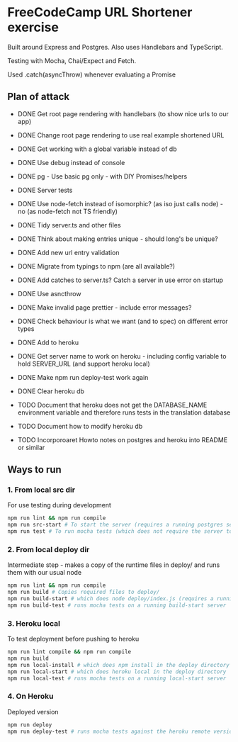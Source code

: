# FreeCodeCamp URL Shortener exercise

Built around Express and Postgres. Also uses Handlebars and TypeScript.

Testing with Mocha, Chai/Expect and Fetch.

Used .catch(asyncThrow) whenever evaluating a Promise

## Plan of attack

* DONE Get root page rendering with handlebars (to show nice urls to our app)
* DONE Change root page rendering to use real example shortened URL
* DONE Get working with a global variable instead of db
* DONE Use debug instead of console
* DONE pg -  Use basic pg only - with DIY Promises/helpers
* DONE Server tests
* DONE Use node-fetch instead of isomorphic? (as iso just calls node) - no (as node-fetch not TS friendly)
* DONE Tidy server.ts and other files
* DONE Think about making entries unique - should long's be unique?
* DONE Add new url entry validation
* DONE Migrate from typings to npm (are all available?)

* DONE Add catches to server.ts? Catch a server in use error on startup
* DONE Use asncthrow
* DONE Make invalid page prettier - include error messages?
* DONE Check behaviour is what we want (and to spec) on different error types

* DONE Add to heroku
* DONE Get server name to work on heroku - including config variable to hold SERVER_URL (and support heroku local)
* DONE Make npm run deploy-test work again
* DONE Clear heroku db

* TODO Document that heroku does not get the DATABASE_NAME environment variable and therefore runs tests in the translation database
* TODO Document how to modify heroku db
* TODO Incorporoaret Howto notes on postgres and heroku into README or similar


## Ways to run

### 1. From local src dir

For use testing during development

```bash
npm run lint && npm run compile
npm run src-start # To start the server (requires a running postgres server)
npm run test # To run mocha tests (which does not require the server to be running)
```

### 2. From local deploy dir

Intermediate step - makes a copy of the runtime files in deploy/ and runs them with our usual node

```bash
npm run lint && npm run compile
npm run build # Copies required files to deploy/
npm run build-start # which does node deploy/index.js (requires a running postgres server)
npm run build-test # runs mocha tests on a running build-start server
```

### 3. Heroku local

To test deployment before pushing to heroku

```bash
npm run lint compile && npm run compile
npm run build
npm run local-install # which does npm install in the deploy directory
npm run local-start # which does heroku local in the deploy directory
npm run local-test # runs mocha tests on a running local-start server
```

### 4. On Heroku

Deployed version

```bash
npm run deploy
npm run deploy-test # runs mocha tests against the heroku remote version
```

